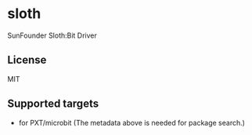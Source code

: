 # sloth

SunFounder Sloth:Bit Driver

## License

MIT

## Supported targets

* for PXT/microbit
(The metadata above is needed for package search.)

